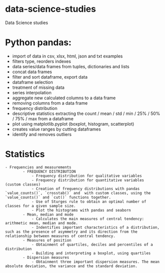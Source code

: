 # data-science-studies

Data Science studies

# Python pandas:

- import of data in csv, xlsx, html, json and txt examples
- filters type, reorders indexes
- data series/data frames from tuples, dictionaries and lists
- concat data frames
- filter and sort dataframe, export data
- dataframe selection
- treatment of missing data
- series interpolation
- aggregate new calculated columns to a data frame
- removing columns from a data frame
- frequency distribution
- descriptive statistics extracting the count / mean / std / min / 25% / 50% / 75% / max from a dataframe
- plot using matplotlib.pyplot (boxplot, histogram, scatterplot)
- creates value ranges by cutting dataframes
- identify and removes outliers

# Statistics

    - Frequencies and measurements
            - FREQUENCY DISTRIBUTION
                - Frequency distribution for qualitative variables
                - Frequency distribution for quantitative variables (custom classes)
                - Creation of frequency distributions with pandas `value_counts()`, `crosstab()` and  with custom classes, using the `value_counts()` and `cut()` functions together.
                - Use of Sturges rule to obtain an optimal number of classes for a given sample size.
                - Plot the histograms with pandas and seaborn
            - Mean, median and mode
                - Calculates the main measures of central tendency: arithmetic mean, median and mode.
                - Indentifies important characteristics of a distribution, such as the presence of asymmetry and its direction from the relationship between measures of central tendency.
            - Measures of position
                - Obtainment of quartiles, deciles and percentiles of a distribution
                - Building and interpreting a boxplot, using quartiles
            - Dispersion measures
                - Obtainment three important dispersion measures. The mean absolute deviation, the variance and the standard deviation.
